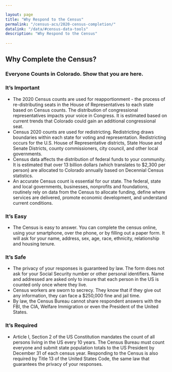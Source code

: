 ```yaml
---

layout: page
title: "Why Respond to the Census"
permalink: "/census-acs/2020-census-completion/"
datalink: "/data/#census-data-tools"
description: "Why Respond to the Census"
    
---
```


## Why Complete the Census?

### Everyone Counts in Colorado.  Show that you are here.

### It’s Important
* The 2020 Census counts are used for reapportionment - the process of re-distributing seats in the House of Representatives to each state based on Census counts. The distribution of congressional representatives impacts your voice in Congress.  It is estimated based on current trends that Colorado could gain an additional congressional seat.
*	Census 2020 counts are used for redistricting.  Redistricting draws boundaries within each state for voting and representation.  Redistricting occurs for the U.S. House of Representative districts, State House and Senate Districts, county commissioners, city council, and other local governments.
*	Census data affects the distribution of federal funds to your community.  It is estimated that over 13 billion dollars (which translates to $2,300 per person) are allocated to Colorado annually based on Decennial Census statistics.  
*	An accurate Census count is essential for our state. The federal, state and local governments, businesses, nonprofits and foundations, routinely rely on data from the Census to allocate funding, define where services are delivered, promote economic development, and understand current conditions.

### It’s Easy 
*	The Census is easy to answer.  You can complete the census online, using your smartphone, over the phone, or by filling out a paper form.  It will ask for your name, address, sex, age, race, ethnicity, relationship and housing tenure. 

### It’s Safe
*	The privacy of your responses is guaranteed by law.  The form does not ask for your Social Security number or other personal identifiers.  Name and addressed are asked only to insure that each person in the US is counted only once where they live.  
*	Census workers are sworn to secrecy. They know that if they give out any information, they can face a $250,000 fine and jail time.
*	By law, the Census Bureau cannot share respondent answers with the FBI, the CIA, Welfare Immigration or even the President of the United States.

### It’s Required
*	Article I, Section 2 of the US Constitution mandates the count of all persons living in the US every 10 years.  The Census Bureau must count everyone and submit state population totals to the US President by December 31 of each census year.  Responding to the Census is also required by Title 13 of the United States Code, the same law that guarantees the privacy of your responses. 


